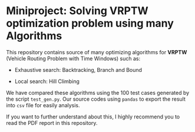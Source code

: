 # Miniproject: Solving VRPTW optimization problem using many Algorithms

This repository contains source of many optimizing algorithms for **VRPTW** (Vehicle Routing Problem with Time Windows) such as: 

 * Exhaustive search: Backtracking, Branch and Bound 
 
 * Local search: Hill Climbing 
 
 We have compared these algorithms using the 100 test cases generated by the script ```test_gen.py```. Our source codes using ```pandas``` to export the result into ```csv``` file for easily analysis. 
 
 If you want to further understand about this, I highly recommend you to read the PDF report in this repository.
